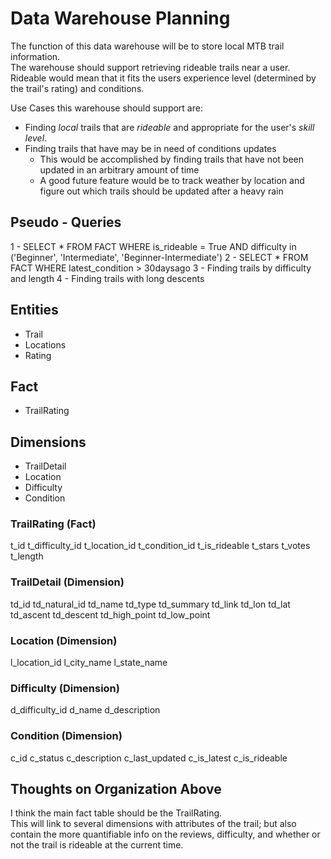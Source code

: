 # Data Warehouse Planning

The function of this data warehouse will be to store local MTB trail information.  
The warehouse should support retrieving rideable trails near a user.  
Rideable would mean that it fits the users experience level (determined by the trail's rating) and conditions.

Use Cases this warehouse should support are:
- Finding *local* trails that are *rideable* and appropriate for the user's *skill level*.
- Finding trails that have may be in need of conditions updates
	- This would be accomplished by finding trails that have not been updated in an arbitrary amount of time
	- A good future feature would be to track weather by location and figure out which trails should be updated after a heavy rain

## Pseudo - Queries
1 - SELECT * FROM FACT WHERE is_rideable = True AND difficulty in ('Beginner', 'Intermediate', 'Beginner-Intermediate')
2 - SELECT * FROM FACT WHERE latest_condition > 30daysago
3 - Finding trails by difficulty and length
4 - Finding trails with long descents

## Entities
- Trail
- Locations
- Rating

## Fact
- TrailRating

## Dimensions
- TrailDetail
- Location
- Difficulty
- Condition

### TrailRating (Fact)
t_id
t_difficulty_id
t_location_id
t_condition_id
t_is_rideable
t_stars
t_votes
t_length

### TrailDetail (Dimension)
td_id
td_natural_id
td_name
td_type
td_summary
td_link
td_lon
td_lat
td_ascent
td_descent
td_high_point
td_low_point

### Location (Dimension)
l_location_id
l_city_name
l_state_name

### Difficulty (Dimension)
d_difficulty_id
d_name
d_description

### Condition (Dimension)
c_id
c_status
c_description
c_last_updated
c_is_latest
c_is_rideable

## Thoughts on Organization Above
I think the main fact table should be the TrailRating.  
This will link to several dimensions with attributes of the trail; but also contain the more quantifiable info on the reviews, difficulty, and whether or not the trail is rideable at the current time.